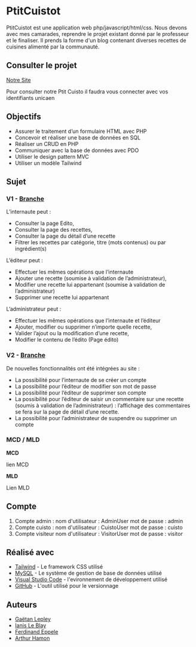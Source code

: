 # PtitCuistot

PtitCuistot est une application web php/javascript/html/css.
Nous devons avec mes camarades, reprendre le projet existant donné par le professeur et le finaliser.
Il prends la forme d'un blog contenant diverses recettes de cuisines alimenté par la communauté.

## Consulter le projet

[Notre Site](https://dev-lepley221.users.info.unicaen.fr/)

Pour consulter notre Ptit Cuisto il faudra vous connecter avec vos identifiants unicaen

## Objectifs

- Assurer le traitement d’un formulaire HTML avec PHP
- Concevoir et réaliser une base de données en SQL
- Réaliser un CRUD en PHP
- Communiquer avec la base de données avec PDO
- Utiliser le design pattern MVC
- Utiliser un modèle Tailwind

## Sujet

### V1 - [Branche](https://github.com/SquidGame/TD1_SquidGame_PC/blob/V1)

L’internaute peut :

- Consulter la page Edito,
- Consulter la page des recettes,
- Consulter la page du détail d’une recette
- Filtrer les recettes par catégorie, titre (mots contenus) ou par ingrédient(s)

L’éditeur peut :

- Effectuer les mêmes opérations que l’internaute
- Ajouter une recette (soumise à validation de l’administrateur),
- Modifier une recette lui appartenant (soumise à validation de l’administrateur)
- Supprimer une recette lui appartenant

L’administrateur peut :

- Effectuer les mêmes opérations que l’internaute et l’éditeur
- Ajouter, modifier ou supprimer n’importe quelle recette,
- Valider l’ajout ou la modification d’une recette,
- Modifier le contenu de l’édito (Page édito)

### V2 - [Branche](https://github.com/SquidGame/TD1_SquidGame_PC/blob/V2)

De nouvelles fonctionnalités ont été intégrées au site :

- La possibilité pour l’internaute de se créer un compte
- La possibilité pour l’éditeur de modifier son mot de passe
- La possibilité pour l’éditeur de supprimer son compte
- La possibilité pour l’éditeur de saisir un commentaire sur une recette (soumis à validation de l’administrateur) : l’affichage des commentaires se fera sur la page de détail d’une recette.
- La possibilité pour l’administrateur de suspendre ou supprimer un compte

### MCD / MLD

**MCD**

lien MCD

**MLD**

Lien MLD

## Compte

1. Compte admin :
nom d'utilisateur : AdminUser
mot de passe : admin
2. Compte cuisto :
nom d'utilisateur : CuistoUser
mot de passe : cuisto
3. Compte visiteur
nom d'utilisateur : VisitorUser
mot de passe : visitor

## Réalisé avec

- [Tailwind](https://tailwindcss.com/) - Le framework CSS utilisé
- [MySQL](https://www.mysql.com/fr/) - Le système de gestion de base de données utilisé
- [Visual Studio Code](https://code.visualstudio.com/) - l'evironnement de développement utilisé
- [GitHub](https://github.com/) - L'outil utilisé pour le versionnage

## Auteurs

- [Gaëtan Lepley](https://github.com/Zalgow667)
- [Ianis Le Blay](https://github.com/I4NIS)
- [Ferdinand Eppele](https://github.com/FerdinandEPPELE)
- [Arthur Hamon](https://github.com/PrCthulhu)